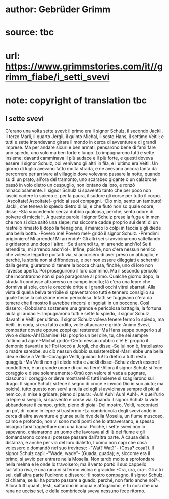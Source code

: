 # author: Gebrüder Grimm
# source: tbc
# url: https://www.grimmstories.com/it//grimm_fiabe/i_setti_svevi
# note: copyright of translation tbc

## I sette svevi 

C'erano una volta sette svevi: il primo era il signor Schulz, il
secondo Jackli, il terzo Marli, il quarto Jergli, il quinto Michal, il
sesto Hans, il settimo Veitli; e tutti e sette intendevano girare il
mondo in cerca di avventure e di grandi imprese. Ma per andare sicuri e
ben armati, pensarono bene di farsi fare uno spiedo, uno solo ma ben
forte e lungo. Lo impugnarono tutti e sette insieme: davanti camminava
il più audace e il più forte, e questi doveva essere il signor Schulz,
poi venivano gli altri in fila, e l'ultimo era Veitli. Un giorno di
luglio avevano fatto molta strada, e ne avevano ancora tanta da
percorrere per arrivare al villaggio dove volevano passare la notte,
quando su di un prato, all'ora del tramonto, uno scarabeo gigante o un
calabrone passò in volo dietro un cespuglio, non lontano da loro, e
ronzò minacciosamente. Il signor Schulz si spaventò tanto che per poco
non lasciò cadere lo spiedo e, per la paura, il sudore gli corse per
tutto il corpo. -Ascoltate! Ascoltate!- gridò ai suoi compagni. -Dio
mio, sento un tamburo!- Jackli, che teneva lo spiedo dietro di lui, e
che fiutò non so quale odore, disse: -Sta succedendo senza dubbio
qualcosa, perché‚ sento odore di polvere di miccia!-. A queste parole il
signor Schulz prese la fuga e in men che non si dica saltò una siepe; ma
siccome cadde proprio sui denti di un rastrello rimasto lì dopo la
fienagione, il manico lo colpì in faccia e gli diede una bella botta.
-Povero me! Povero me!- gridò il signor Schulz. -Prendimi prigioniero!
Mi arrendo! Mi arrendo!- Gli altri sei si avvicinarono saltellando e
gridarono uno dopo l'altro: -Se ti arrendi tu, mi arrendo anch'io! Se
ti arrendi tu, mi arrendo anch'io!-. Infine, poiché‚ non c'era nessun
nemico che volesse legarli e portarli via, si accorsero di aver preso un
abbaglio; e perché‚ la storia non si diffondesse, e per non essere
dileggiati e scherniti dalla gente, giurarono di tenere la bocca chiusa,
finché‚ uno di loro non l'avesse aperta. Poi proseguirono il loro
cammino. Ma il secondo pericolo che incontrarono non si può paragonare
al primo.
Qualche giorno dopo, la strada li condusse attraverso un campo incolto;
là c'era una lepre che dormiva al sole, con le orecchie dritte e i
grandi occhi vitrei sbarrati. Alla vista di quella belva terribile si
spaventarono tutti e tennero consiglio su quale fosse la soluzione meno
pericolosa. Infatti se fuggivano c'era da temere che il mostro li
avrebbe rincorsi e ingoiati in un boccone. Così dissero: -Dobbiamo
sostenere una grande e pericolosa battaglia, la fortuna aiuta gli
audaci!-. Impugnarono tutti e sette lo spiedo, il signor Schulz davanti
e Veitli per ultimo. Il signor Schulz voleva tenere fermo lo spiedo, ma
Veitli, in coda, si era fatto ardito, volle attaccare e gridò:-Animo
Svevi, combatter dovete oppure zoppi qui resterete!-Ma Hans seppe
pungerlo sul vivo e disse:-Ah! Diamine! Hai proprio un bel dire, tu, che
sei sempre l'ultimo ad agire!-Michal gridò:-Certo nessun dubbio c'è!
E' proprio il demonio davanti a te!-Poi toccò a Jergli, che disse:-Se
lui non è, fratellastro o madre sarebbe, su ciò nessun dubbio
sussisterebbe!-Marli ebbe una bella idea e disse a Veitli:-Coraggio
Veitli, guidaci tu! Io dietro a tutti resto quaggiù.-Ma Veitli non gli
diede retta e Jackli disse:-Schulz dovrà essere il condottiero, è un
grande onore di cui va fiero!-Allora il signor Schulz si fece coraggio e
disse solennemente:-Orsù con valore si vada a pugnare, ciascuno il
coraggio or deve mostrare!-E tutti insieme si scagliarono sul drago. Il
signor Schulz si fece il segno di croce e invocò Dio in suo aiuto; ma
poiché‚ tutto questo non servì a nulla ed egli si avvicinava sempre di
più al nemico, si mise a gridare, pieno di paura: -Auh! Auh! Auh! Auh!-.
A quell'urlo la lepre si svegliò, si spaventò e corse via. Quando il
signor Schulz la vide abbandonare il campo, gridò, pieno di gioia:-Del
mostro, Veitli, raccontaci un po', di' come in lepre si trasformò.-La
combriccola degli svevi andò in cerca di altre avventure e giunse sulle
rive della Mosella, un fiume muscoso, calmo e profondo; non vi sono
molti ponti che lo attraversano, e spesso bisogna farsi traghettare con
una barca. Poiché‚ i sette svevi non lo sapevano, chiamarono un uomo che
lavorava al di là del fiume e gli domandarono come si potesse passare
dall'altra parte. A causa della distanza, e anche per via del loro
dialetto, l'uomo non capì che cosa volessero e domandò nel suo
trevirese: -"Wat? Wat?"- (Cosa? cosa?). Il signor Schulz capì:
-"Wade, wade"- (Guada, guada); e, siccome era il primo, si avviò per
entrare nella Mosella. Non tardò molto a sprofondare nella melma e le
onde lo travolsero; ma il vento portò il suo cappello sull'altra riva,
e una rana vi si fermò vicina e gracidò: -Cra, cra, cra-. Gli altri sei,
dall'altra parte l'udirono e dissero: -Il nostro compagno, il signor
Schulz, ci chiama; se lui ha potuto passare a guado, perché‚ non farlo
anche noi?-. Allora tutti quanti, lesti, saltarono in acqua e
affogarono, e fu così che una rana ne uccise sei, e della combriccola
sveva nessuno fece ritorno.
